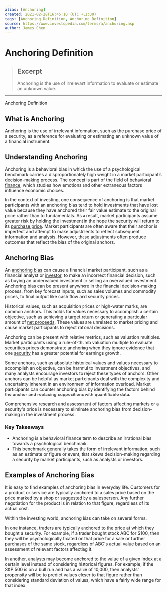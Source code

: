 ```yaml
---
alias: [Anchoring]
created: 2021-02-28T16:45:10 (UTC +11:00)
tags: [Anchoring Definition, Anchoring Definition]
source: https://www.investopedia.com/terms/a/anchoring.asp
author: James Chen
---
```


# Anchoring Definition

> ## Excerpt
> Anchoring is the use of irrelevant information to evaluate or estimate an unknown value.

---

Anchoring Definition
## What is Anchoring

Anchoring is the use of irrelevant information, such as the purchase price of a security, as a reference for evaluating or estimating an unknown value of a financial instrument.

## Understanding Anchoring

Anchoring is a behavioral bias in which the use of a psychological benchmark carries a disproportionately high weight in a market participant’s decision-making process. The concept is part of the field of [behavioral finance](https://www.investopedia.com/terms/b/behavioralfinance.asp), which studies how emotions and other extraneous factors influence economic choices.

In the context of investing, one consequence of anchoring is that market participants with an anchoring bias tend to hold investments that have lost value because they have anchored their fair value estimate to the original price rather than to fundamentals. As a result, market participants assume greater risk by holding the investment in the hope the security will return to its [purchase price](https://www.investopedia.com/terms/p/purchaseprice.asp). Market participants are often aware that their anchor is imperfect and attempt to make adjustments to reflect subsequent information and analysis. However, these adjustments often produce outcomes that reflect the bias of the original anchors.

## Anchoring Bias

An [anchoring bias](https://www.investopedia.com/terms/a/anchoring-and-adjustment.asp) can cause a financial market participant, such as a financial analyst or [investor](https://www.investopedia.com/terms/i/investor.asp), to make an incorrect financial decision, such as buying an undervalued investment or selling an overvalued investment. Anchoring bias can be present anywhere in the financial decision-making process, from key forecast inputs, such as sales volumes and commodity prices, to final output like cash flow and security prices.

Historical values, such as acquisition prices or high-water marks, are common anchors. This holds for values necessary to accomplish a certain objective, such as achieving a [target return](https://www.investopedia.com/terms/t/target-return.asp) or generating a particular amount of [net proceeds](https://www.investopedia.com/terms/n/netproceeds.asp). These values are unrelated to market pricing and cause market participants to reject rational decisions.

Anchoring can be present with relative metrics, such as valuation multiples. Market participants using a rule-of-thumb valuation multiple to evaluate securities prices demonstrate anchoring when they ignore evidence that one [security](https://www.investopedia.com/terms/s/security.asp) has a greater potential for earnings growth.

Some anchors, such as absolute historical values and values necessary to accomplish an objective, can be harmful to investment objectives, and many analysts encourage investors to reject these types of anchors. Other anchors can be helpful as market participants deal with the complexity and uncertainty inherent in an environment of information overload. Market participants can counter anchoring bias by identifying the factors behind the anchor and replacing suppositions with quantifiable data.

Comprehensive research and assessment of factors affecting markets or a security's price is necessary to eliminate anchoring bias from decision-making in the investment process.

### Key Takeaways

-   Anchoring is a behavioral finance term to describe an irrational bias towards a psychological benchmark.
-   This benchmark generally takes the form of irrelevant information, such as an estimate or figure or event, that skews decision-making regarding a security by market participants, such as analysts or investors.

## Examples of Anchoring Bias

It is easy to find examples of anchoring bias in everyday life. Customers for a product or service are typically anchored to a sales price based on the price marked by a shop or suggested by a salesperson. Any further negotiation for the product is in relation to that figure, regardless of its actual cost.

Within the investing world, anchoring bias can take on several forms.

In one instance, traders are typically anchored to the price at which they bought a security. For example, if a trader bought stock ABC for $100, then they will be psychologically fixated on that price for a sale or further purchases of the same stock, regardless of ABC's actual value based on an assessment of relevant factors affecting it.

In another, analysts may become anchored to the value of a given index at a certain level instead of considering historical figures. For example, if the S&P 500 is on a bull run and has a value of 10,000, then analysts' propensity will be to predict values closer to that figure rather than considering standard deviation of values, which have a fairly wide range for that index.
